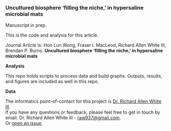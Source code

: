 ### Uncultured biosphere ‘filling the niche,’ in hypersaline microbial mats 

Manuscript in prep. 

This is the code and analysis for this article. 

Journal Article is: Hon Lun Wong, Fraser I. MacLeod, Richard Allen White III, Brendan P. Burns. 
**Uncultured biosphere ‘filling the niche,’ in hypersaline microbial mats** 

**Analysis**

This repo holds scripts to process data and build graphs. Outputs, results, and figures are included as well in this repo. 

**Data**

The informatics point-of-contact for this project is [Dr. Richard Allen White III](https://github.com/raw937).<br />
If you have any questions or feedback, please feel free to get in touch by email. 
Dr. Richard Allen White III - raw937@gmail.com.  <br />
Or [open an issue](https://github.com/Handymanalan/Microbial-Dark-Matter-in-Shark-Bay/issues).
